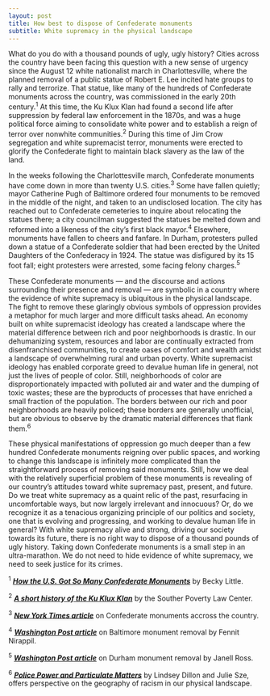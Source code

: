 ```yaml
---
layout: post
title: How best to dispose of Confederate monuments
subtitle: White supremacy in the physical landscape
---
```


What do you do with a thousand pounds of ugly, ugly history?  Cities across the country have been facing this question with a new sense of urgency since the August 12 white nationalist march in Charlottesville, where the planned removal of a public statue of Robert E. Lee incited hate groups to rally and terrorize.  That statue, like many of the hundreds of Confederate monuments across the country, was commissioned in the early 20th century.<sup>1</sup>  At this time, the Ku Klux Klan had found a second life after suppression by federal law enforcement in the 1870s, and was a huge political force aiming to consolidate white power and to establish a reign of terror over nonwhite communities.<sup>2</sup>  During this time of Jim Crow segregation and white supremacist terror, monuments were erected to glorify the Confederate fight to maintain black slavery as the law of the land.

In the weeks following the Charlottesville march, Confederate monuments have come down in more than twenty U.S. cities.<sup>3</sup>  Some have fallen quietly; mayor Catherine Pugh of Baltimore ordered four monuments to be removed in the middle of the night, and taken to an undisclosed location.  The city has reached out to Confederate cemeteries to inquire about relocating the statues there; a city councilman suggested the statues be melted down and reformed into a likeness of the city’s first black mayor.<sup>4</sup>  Elsewhere, monuments have fallen to cheers and fanfare.  In Durham, protesters pulled down a statue of a Confederate soldier that had been erected by the United Daughters of the Confederacy in 1924.  The statue was disfigured by its 15 foot fall; eight protesters were arrested, some facing felony charges.<sup>5</sup>

These Confederate monuments — and the discourse and actions surrounding their presence and removal — are symbolic in a country where the evidence of white supremacy is ubiquitous in the physical landscape.  The fight to remove these glaringly obvious symbols of oppression provides a metaphor for much larger and more difficult tasks ahead.  An economy built on white supremacist ideology has created a landscape where the material difference between rich and poor neighborhoods is drastic.  In our dehumanizing system, resources and labor are continually extracted from disenfranchised communities, to create oases of comfort and wealth amidst a landscape of overwhelming rural and urban poverty.  White supremacist ideology has enabled corporate greed to devalue human life in general, not just the lives of people of color.  Still, neighborhoods of color are disproportionately impacted with polluted air and water and the dumping of toxic wastes; these are the byproducts of processes that have enriched a small fraction of the population.  The borders between our rich and poor neighborhoods are heavily policed; these borders are generally unofficial, but are obvious to observe by the dramatic material differences that flank them.<sup>6</sup>  

These physical manifestations of oppression go much deeper than a few hundred Confederate monuments reigning over public spaces, and working to change this landscape is infinitely more complicated than the straightforward process of removing said monuments.  Still, how we deal with the relatively superficial problem of these monuments is revealing of our country’s attitudes toward white supremacy past, present, and future.  Do we treat white supremacy as a quaint relic of the past, resurfacing in uncomfortable ways, but now largely irrelevant and innocuous?  Or, do we recognize it as a tenacious organizing principle of our politics and society, one that is evolving and progressing, and working to devalue human life in general?  With white supremacy alive and strong, driving our society towards its future, there is no right way to dispose of a thousand pounds of ugly history.  Taking down Confederate monuments is a small step in an ultra-marathon.  We do not need to hide evidence of white supremacy, we need to seek justice for its crimes.

<sup>1</sup> [***How the U.S. Got So Many Confederate Monuments***](http://www.history.com/news/how-the-u-s-got-so-many-confederate-monuments) by Becky Little.

<sup>2</sup> [***A short history of the Ku Klux Klan***](https://www.splcenter.org/fighting-hate/extremist-files/ideology/ku-klux-klan) by the Souther Poverty Law Center.

<sup>3</sup> [***New York Times article***](https://www.nytimes.com/interactive/2017/08/16/us/confederate-monuments-removed.html?mcubz=0) on Confederate monuments accross the country.

<sup>4</sup> [***Washington Post article***](https://www.washingtonpost.com/local/md-politics/baltimore-begins-taking-down-confederate-statues/2017/08/16/f32aa26e-8265-11e7-b359-15a3617c767b_story.html) on Baltimore monument removal by Fennit Nirappil.

<sup>5</sup> [***Washington Post article***](https://www.washingtonpost.com/news/post-nation/wp/2017/08/17/eight-people-charged-for-toppling-confederate-statue-in-durham-as-scores-line-up-to-confess/) on Durham monument removal by Janell Ross.

<sup>6</sup> [***Police Power and Particulate Matters***](https://www.researchgate.net/publication/318707771_Police_Power_and_Particulate_Matters_Environmental_Justice_and_the_Spatialities_of_InSecurities_in_US_Cities) by Lindsey Dillon and Julie Sze, offers perspective on the geography of racism in our physical landscape.
